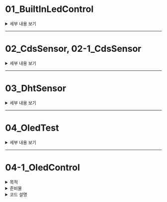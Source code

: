 # 01_BuiltInLedControl
<details>
  <summary>세부 내용 보기</summary>

## 목적
이 프로젝트의 목적은 **ESP32 보드가 제대로 작동하는지 확인**하는 것입니다. 이를 위해 **내장된 LED를 제어**하여 **1초 간격**으로 켜고 끄는 동작을 수행합니다. 학생들은 이를 통해 **디지털 출력 제어**와 **기본적인 딜레이 함수**의 사용법을 학습할 수 있습니다.

## 준비물
- **ESP32 개발 보드**
- **USB 케이블** (ESP32와 PC 연결용)
- **Arduino IDE** (코드 작성 및 업로드)

## 코드 설명
이 실습에서는 **ESP32 내장 LED**를 활용하여 간단한 **점멸 제어**를 수행합니다. **GPIO 2번 핀**에 연결된 내장 LED를 **1초마다 켜고 끄는 동작**을 반복하게 됩니다. 이를 통해 ESP32가 **정상적으로 작동하는지** 확인할 수 있습니다.
</details>

---

# 02_CdsSensor, 02-1_CdsSensor
<details>
  <summary>세부 내용 보기</summary>

## 목적
이 프로젝트의 목적은 **ESP32와 조도 센서(Cds)**를 이용하여 **주변 빛의 양**을 측정하고, **시리얼 모니터**를 통해 실시간으로 확인하는 것입니다. 조도 센서를 통해 빛이 얼마나 **밝거나 어두운지** 확인할 수 있으며, 이를 기반으로 **조명 제어** 등의 스마트 홈 시스템으로 확장할 수 있습니다.

## 준비물
- **ESP32 개발 보드**
- **조도 센서 (Cds)**
- **점퍼 와이어**
- **USB 케이블** (ESP32와 PC 연결용)
- **Arduino IDE** (코드 작성 및 업로드)

## 코드 설명
- **GPIO 39번 핀**을 사용하여 **조도 센서**의 아날로그 값을 읽어들입니다.
- **시리얼 모니터**를 통해 실시간으로 빛의 강도를 모니터링합니다.
- **delay(1000)**을 사용해 **1초 간격**으로 값을 출력하여 효율적인 모니터링을 구현합니다.
- 읽어들인 아날로그 값(0 ~ 4095)은 **빛의 양**에 따라 변화하며, 값이 **낮을수록 어두운 상태**, 값이 **높을수록 밝은 상태**를 의미합니다.

## 응용(02-1CdsSensorApplication)
- ESP32와 조도 센서를 사용하여 주변의 빛의 밝기를 측정하고, 그 값을 5단계로 구분하여 시리얼 모니터에 출력하는 것입니다. 이 코드를 통해 조도 값을 기반으로 환경의 밝기 상태를 효과적으로 모니터링할 수 있습니다.
- 읽어들인 값을 5단계로 구분하여:
  - **매우 어두움**: 0 ~ 819
  - **어두움**: 820 ~ 1629
  - **보통**: 1630 ~ 2449
  - **밝음**: 2450 ~ 3269
  - **매우 밝음**: 3270 ~ 4095
- 각 단계에 맞는 밝기 상태를 **시리얼 모니터**에 출력합니다.
- **delay(1000)**을 통해 1초 간격으로 값을 출력하여 효율적인 모니터링을 구현합니다.
</details>

---

# 03_DhtSensor
<details>
  <summary>세부 내용 보기</summary>

## 목적
이 프로젝트의 목적은 **ESP32와 DHT11 센서**를 사용하여 **주변 환경의 온도와 습도를 측정**하고, 그 값을 **시리얼 모니터**를 통해 실시간으로 확인하는 것입니다. 이 프로젝트는 **온도와 습도 데이터를 활용한 환경 모니터링** 시스템의 기초가 됩니다.

## 준비물
- **ESP32 개발 보드**
- **DHT11 온습도 센서**
- **점퍼 와이어**
- **USB 케이블** (ESP32와 PC 연결용)
- **Arduino IDE** (코드 작성 및 업로드)
- **DHT 라이브러리** (Arduino IDE에서 설치, 본 실습에서는 DHT sensor library by Adafruit 사용)

## 코드 설명
- **GPIO 14번 핀**에 연결된 DHT11 센서로부터 **온도**와 **습도** 데이터를 읽어들입니다.
- **dht.readTemperature()** 함수로 온도 값을, **dht.readHumidity()** 함수로 습도 값을 읽습니다.
- 읽어들인 값은 **시리얼 모니터**를 통해 출력되며, **2초 간격**으로 데이터를 갱신합니다.
- DHT11 센서는 **2초 이상의 딜레이**가 필요하므로, 각 데이터 읽기 전 **delay(2000)**을 사용합니다.
- **9600 baud rate**로 시리얼 통신을 설정하여, 읽어들인 데이터를 출력합니다.
</details>

---

# 04_OledTest
<details>
  <summary>세부 내용 보기</summary>

## 목적
이 프로젝트의 목적은 **ESP32와 OLED 디스플레이**를 이용하여 **스마트 비바리움(Smart Vivarium)**의 텍스트를 화면에 출력하는 것입니다. 학생들이 **I2C 통신**을 통해 디스플레이를 제어하는 방법과, **텍스트 출력**을 배울 수 있습니다.

## 준비물
- **ESP32 개발 보드**
- **128x64 OLED 디스플레이 (SSD1306)**
- **점퍼 와이어**
- **USB 케이블** (ESP32와 PC 연결용)
- **Arduino IDE** (코드 작성 및 업로드)
- **Adafruit GFX 및 Adafruit SSD1306 라이브러리** (Arduino IDE에서 설치, 본 실습에서는 Adafruit SSD1306 by Adafruit 사용)

## 코드 설명
- **I2C 통신**을 사용하여 **SSD1306 OLED 디스플레이**에 텍스트를 출력합니다.
- 디스플레이의 **해상도(128x64)**를 설정하고, 디스플레이 객체를 초기화한 후 텍스트를 출력합니다.
- 텍스트는 3줄로 구성되어 있으며, "Smart Vivarium"과 **프로젝트 제작자 이름/닉네임**을 포함합니다.
- **display.clearDisplay()**로 화면을 지우고, **display.setTextSize(2)**로 텍스트 크기를 두 배로 설정합니다.
- **display.println()**과 **display.print()**를 사용하여 각 줄에 텍스트를 출력하며, **display.display()**를 호출하여 내용을 OLED 화면에 실제로 출력합니다.
- 프로그램이 정상적으로 작동하지 않을 경우, 시리얼 모니터에 오류 메시지를 출력한 후 무한 루프에 빠져 오류를 디버깅할 수 있게 설정되어 있습니다.

</details>

---

# 04-1_OledControl
<details>
<summary>목적</summary>
이 프로젝트의 목적은 ESP32와 OLED 디스플레이를 사용하여 온도, 습도, 조도 상태를 실시간으로 모니터링하는 것입니다. DHT11 센서로 온도와 습도 값을 측정하고, 조도 센서를 통해 환경의 밝기 상태를 5단계로 구분하여 OLED 디스플레이에 표시합니다.
</details>

<details>
<summary>준비물</summary>
- **ESP32 개발 보드**
- **DHT11 온도 및 습도 센서**
- **조도 센서 (Cds)**
- **OLED 디스플레이 (SSD1306)**
- **점퍼 와이어**
- **USB 케이블** (ESP32와 PC 연결용)
- **Arduino IDE** (코드 작성 및 업로드)
</details>

<details>
<summary>코드 설명</summary>
- **DHT11 센서**를 사용하여 **온도**와 **습도**를 측정합니다.
  - 온도는 **두 번째 줄**에, 습도는 **세 번째 줄**에 표시됩니다.
- **조도 센서**를 사용하여 환경의 **조도 상태**를 측정합니다.
  - 조도 값은 5단계로 구분되어 **세 번째 줄**에 표시됩니다:
    - **So Dark**: 0 ~ 819
    - **Dark**: 820 ~ 1629
    - **Normal**: 1630 ~ 2449
    - **Bright**: 2450 ~ 3269
    - **So Bright**: 3270 ~ 4095
- 센서 값을 2초마다 읽고 OLED 디스플레이에 업데이트하여 실시간 모니터링을 구현합니다.
</details>

